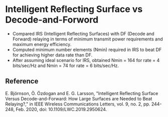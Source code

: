 # Intelligent Reflecting Surface vs Decode-and-Forword

- Compared IRS (Intelligent Reflecting Surfaces) with DF (Decode and Forward) relaying in terms of minimum transmit power requirements and maximum energy efficiency.
- Computed minimum number elements (Nmin) required in IRS to beat DF for achieving higher data rate than DF.
- After assuming ideal scenario for IRS, obtained Nmin = 164 for rate = 4 bits/sec/Hz and Nmin = 74 for rate = 6 bits/sec/Hz.

## Reference
E. Björnson, Ö. Özdogan and E. G. Larsson, "Intelligent Reflecting Surface Versus Decode-and-Forward: How Large Surfaces are Needed to Beat Relaying?," in IEEE Wireless Communications Letters, vol. 9, no. 2, pp. 244-248, Feb. 2020, doi: 10.1109/LWC.2019.2950624.
